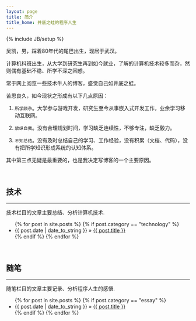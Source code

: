 ```yaml
---
layout: page
title: 简介
title_home: 井底之蛙的程序人生
---
```

{% include JB/setup %}

吴凯，男，踩着80年代的尾巴出生，现居于武汉。

计算机科班出生，从大学到研究生再到如今就业，了解的计算机技术较多而杂，然则偶有基础不稳、所学不深之困惑。

常于网上阅览一些技术牛人的博客，盛觉自己如井底之蛙。

苦思良久，如今现状之形成有以下几点原因：

1. `所学颇杂`。大学参与游戏开发，研究生至今从事嵌入式开发工作，业余学习移动互联网。

2. `放纵自我`。没有合理规划时间，学习缺乏连续性，不够专注，缺乏毅力。	

3. `不知总结`。没有及时总结自己的学习、工作经验，没有积累（文档、代码），没有把所学知识形成系统的认知体系。

其中第三点无疑是最重要的，也是我决定写博客的一个主要原因。

<br/>
    
## 技术
---------------------------------------
技术栏目的文章主要总结、分析计算机技术.

<ul class="posts">
  {% for post in site.posts %}
	{% if post.category == "technology" %}
    		<li><span>{{ post.date | date_to_string }}</span> &raquo; <a href="{{ BASE_PATH }}{{ post.url }}">{{ post.title }}</a></li>
	{% endif %}
  {% endfor %}
</ul>

<br/>

## 随笔
---------------------------------------
随笔栏目的文章主要记录、分析程序人生的感悟.

<ul class="posts">
  {% for post in site.posts %}
	{% if post.category == "essay" %}
    		<li><span>{{ post.date | date_to_string }}</span> &raquo; <a href="{{ BASE_PATH }}{{ post.url }}">{{ post.title }}</a></li>
	{% endif %}
  {% endfor %}
</ul>


